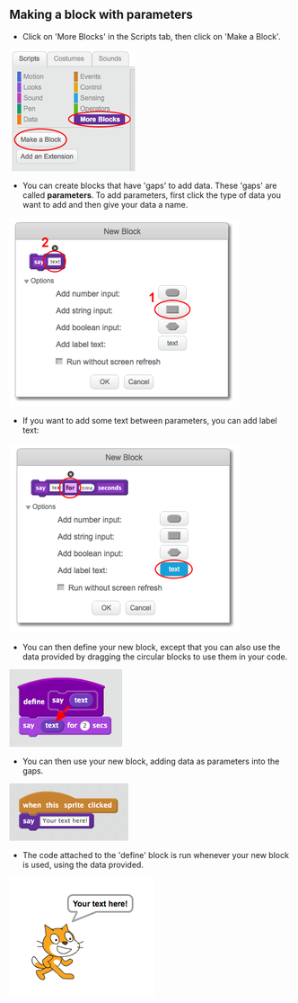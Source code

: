 ## Making a block with parameters

+ Click on 'More Blocks' in the Scripts tab, then click on 'Make a Block'.

![More Blocks](images/more-blocks.png)

+ You can create blocks that have 'gaps' to add data. These 'gaps' are called __parameters__. To add parameters, first click the type of data you want to add and then give your data a name.

![Create a new block with parameters](images/parameter-create.png)

+ If you want to add some text between parameters, you can add label text:

![Create a new block with parameters](images/parameter-label-text.png)

+ You can then define your new block, except that you can also use the data provided by dragging the circular blocks to use them in your code.

![Define a new block with parameters](images/parameter-define.png)

+ You can then use your new block, adding data as parameters into the gaps.

![Use a new block with parameters](images/parameter-use.png)

+ The code attached to the 'define' block is run whenever your new block is used, using the data provided.

![Test a new block with parameters](images/parameter-test.png)
